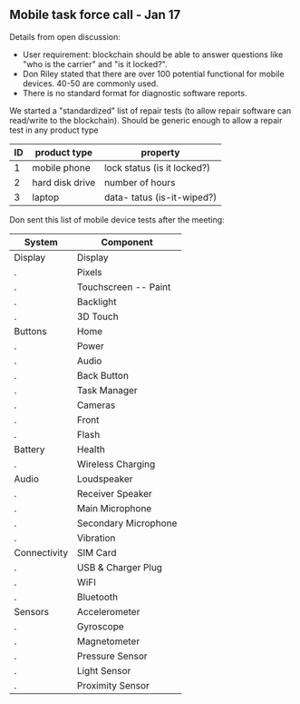 ## Mobile task force call - Jan 17

Details from open discussion:
- User requirement:  blockchain should be able to answer questions like "who is the carrier" and "is it locked?".   
- Don Riley stated that there are over 100 potential functional for mobile devices.  40-50 are commonly used. 
- There is no standard format for diagnostic software reports.

We started a "standardized" list of repair tests (to allow repair software can read/write to the blockchain).  Should be generic enough to allow a repair test in any product type

ID | product type | property
-- | ------------- | ---------
1 | mobile phone | lock status (is it locked?) 
2 | hard disk drive | number of hours 
3 | laptop | data- tatus (is-it-wiped?)


Don sent this list of mobile device tests after the meeting:


System  | Component
------- | ---------   
Display | Display 
.       | Pixels
.        | Touchscreen -- Paint 
.        | Backlight
.        | 3D Touch
Buttons    | Home
.   | Power
.   | Audio
.   | Back Button
.   | Task Manager
.   | Cameras	
.   | Front
.   | Flash
Battery | Health 
.    | Wireless Charging 
Audio| Loudspeaker 
.    | Receiver Speaker 
.    | Main Microphone 
.    | Secondary Microphone
.    | Vibration
Connectivity  | 	SIM Card
. | 	USB & Charger Plug
. | 	WiFI
. | 	Bluetooth
Sensors  | Accelerometer
. | Gyroscope
. | Magnetometer
. | Pressure Sensor
. | Light Sensor
. | Proximity Sensor



